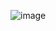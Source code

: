 ![image](https://user-images.githubusercontent.com/63789702/188199484-44c0780e-368f-4b9b-ade3-62f122a33c33.png)
